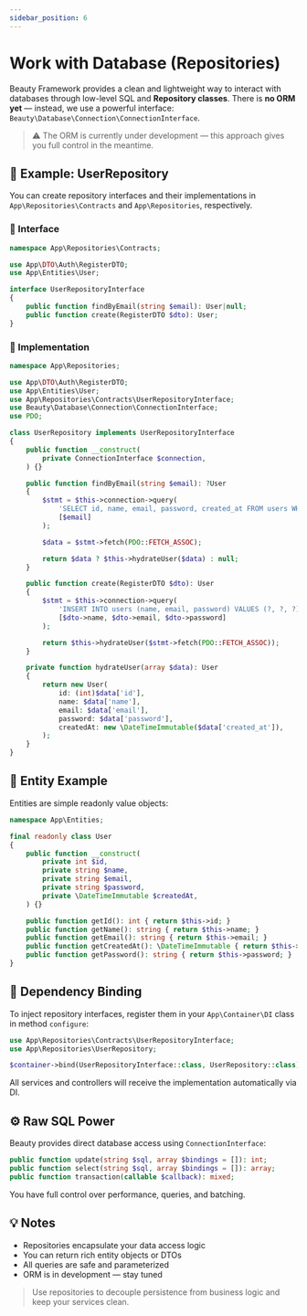 ```yaml
---
sidebar_position: 6
---
```


# Work with Database (Repositories)

Beauty Framework provides a clean and lightweight way to interact with databases through low-level SQL and **Repository classes**. There is **no ORM yet** — instead, we use a powerful interface: `Beauty\Database\Connection\ConnectionInterface`.

> ⚠️ The ORM is currently under development — this approach gives you full control in the meantime.


## 🧱 Example: UserRepository

You can create repository interfaces and their implementations in `App\Repositories\Contracts` and `App\Repositories`, respectively.

### 🔌 Interface

```php
namespace App\Repositories\Contracts;

use App\DTO\Auth\RegisterDTO;
use App\Entities\User;

interface UserRepositoryInterface
{
    public function findByEmail(string $email): User|null;
    public function create(RegisterDTO $dto): User;
}
```

### 🧰 Implementation

```php
namespace App\Repositories;

use App\DTO\Auth\RegisterDTO;
use App\Entities\User;
use App\Repositories\Contracts\UserRepositoryInterface;
use Beauty\Database\Connection\ConnectionInterface;
use PDO;

class UserRepository implements UserRepositoryInterface
{
    public function __construct(
        private ConnectionInterface $connection,
    ) {}

    public function findByEmail(string $email): ?User
    {
        $stmt = $this->connection->query(
            'SELECT id, name, email, password, created_at FROM users WHERE email = ? LIMIT 1',
            [$email]
        );

        $data = $stmt->fetch(PDO::FETCH_ASSOC);

        return $data ? $this->hydrateUser($data) : null;
    }

    public function create(RegisterDTO $dto): User
    {
        $stmt = $this->connection->query(
            'INSERT INTO users (name, email, password) VALUES (?, ?, ?) RETURNING id, name, email, password, created_at',
            [$dto->name, $dto->email, $dto->password]
        );

        return $this->hydrateUser($stmt->fetch(PDO::FETCH_ASSOC));
    }

    private function hydrateUser(array $data): User
    {
        return new User(
            id: (int)$data['id'],
            name: $data['name'],
            email: $data['email'],
            password: $data['password'],
            createdAt: new \DateTimeImmutable($data['created_at']),
        );
    }
}
```


## 🧩 Entity Example

Entities are simple readonly value objects:

```php
namespace App\Entities;

final readonly class User
{
    public function __construct(
        private int $id,
        private string $name,
        private string $email,
        private string $password,
        private \DateTimeImmutable $createdAt,
    ) {}

    public function getId(): int { return $this->id; }
    public function getName(): string { return $this->name; }
    public function getEmail(): string { return $this->email; }
    public function getCreatedAt(): \DateTimeImmutable { return $this->createdAt; }
    public function getPassword(): string { return $this->password; }
}
```


## 🧾 Dependency Binding

To inject repository interfaces, register them in your `App\Container\DI` class in method `configure`:

```php
use App\Repositories\Contracts\UserRepositoryInterface;
use App\Repositories\UserRepository;

$container->bind(UserRepositoryInterface::class, UserRepository::class);
```

All services and controllers will receive the implementation automatically via DI.


## ⚙️ Raw SQL Power

Beauty provides direct database access using `ConnectionInterface`:

```php
public function update(string $sql, array $bindings = []): int;
public function select(string $sql, array $bindings = []): array;
public function transaction(callable $callback): mixed;
```

You have full control over performance, queries, and batching.


## 💡 Notes

* Repositories encapsulate your data access logic
* You can return rich entity objects or DTOs
* All queries are safe and parameterized
* ORM is in development — stay tuned

> Use repositories to decouple persistence from business logic and keep your services clean.
